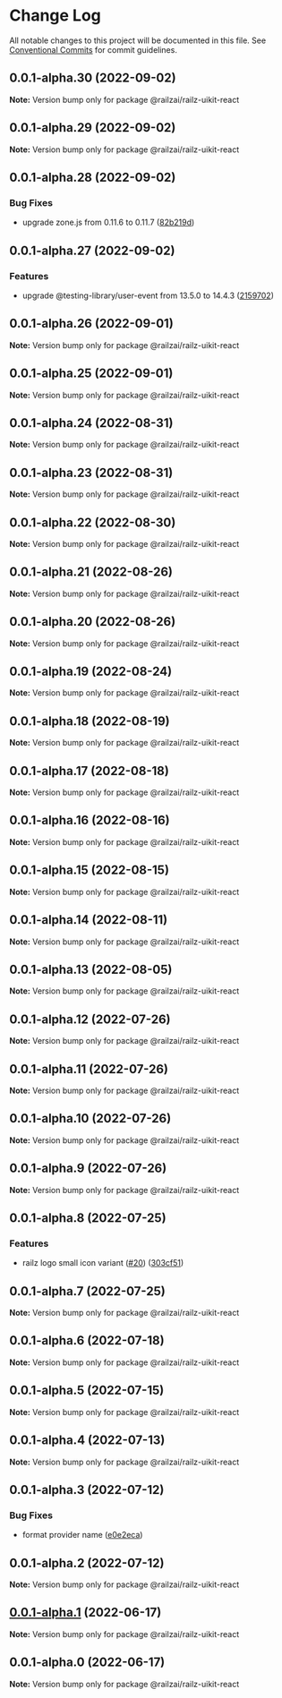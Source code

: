 # Change Log

All notable changes to this project will be documented in this file.
See [Conventional Commits](https://conventionalcommits.org) for commit guidelines.

## 0.0.1-alpha.30 (2022-09-02)

**Note:** Version bump only for package @railzai/railz-uikit-react





## 0.0.1-alpha.29 (2022-09-02)

**Note:** Version bump only for package @railzai/railz-uikit-react





## 0.0.1-alpha.28 (2022-09-02)


### Bug Fixes

* upgrade zone.js from 0.11.6 to 0.11.7 ([82b219d](https://github.com/railz-ai/railz-uikit/commit/82b219df97c23504fe3ccbcefb28a3905c03f621))





## 0.0.1-alpha.27 (2022-09-02)


### Features

* upgrade @testing-library/user-event from 13.5.0 to 14.4.3 ([2159702](https://github.com/railz-ai/railz-uikit/commit/21597026656db239a64de46698d42c2b1557f989))





## 0.0.1-alpha.26 (2022-09-01)

**Note:** Version bump only for package @railzai/railz-uikit-react





## 0.0.1-alpha.25 (2022-09-01)

**Note:** Version bump only for package @railzai/railz-uikit-react





## 0.0.1-alpha.24 (2022-08-31)

**Note:** Version bump only for package @railzai/railz-uikit-react





## 0.0.1-alpha.23 (2022-08-31)

**Note:** Version bump only for package @railzai/railz-uikit-react





## 0.0.1-alpha.22 (2022-08-30)

**Note:** Version bump only for package @railzai/railz-uikit-react





## 0.0.1-alpha.21 (2022-08-26)

**Note:** Version bump only for package @railzai/railz-uikit-react





## 0.0.1-alpha.20 (2022-08-26)

**Note:** Version bump only for package @railzai/railz-uikit-react





## 0.0.1-alpha.19 (2022-08-24)

**Note:** Version bump only for package @railzai/railz-uikit-react





## 0.0.1-alpha.18 (2022-08-19)

**Note:** Version bump only for package @railzai/railz-uikit-react





## 0.0.1-alpha.17 (2022-08-18)

**Note:** Version bump only for package @railzai/railz-uikit-react





## 0.0.1-alpha.16 (2022-08-16)

**Note:** Version bump only for package @railzai/railz-uikit-react





## 0.0.1-alpha.15 (2022-08-15)

**Note:** Version bump only for package @railzai/railz-uikit-react





## 0.0.1-alpha.14 (2022-08-11)

**Note:** Version bump only for package @railzai/railz-uikit-react





## 0.0.1-alpha.13 (2022-08-05)

**Note:** Version bump only for package @railzai/railz-uikit-react





## 0.0.1-alpha.12 (2022-07-26)

**Note:** Version bump only for package @railzai/railz-uikit-react





## 0.0.1-alpha.11 (2022-07-26)

**Note:** Version bump only for package @railzai/railz-uikit-react





## 0.0.1-alpha.10 (2022-07-26)

**Note:** Version bump only for package @railzai/railz-uikit-react





## 0.0.1-alpha.9 (2022-07-26)

**Note:** Version bump only for package @railzai/railz-uikit-react





## 0.0.1-alpha.8 (2022-07-25)


### Features

* railz logo small icon variant ([#20](https://github.com/railz-ai/railz-uikit/issues/20)) ([303cf51](https://github.com/railz-ai/railz-uikit/commit/303cf5193375b6fce63d374988e5c762af681f6a))





## 0.0.1-alpha.7 (2022-07-25)

**Note:** Version bump only for package @railzai/railz-uikit-react





## 0.0.1-alpha.6 (2022-07-18)

**Note:** Version bump only for package @railzai/railz-uikit-react





## 0.0.1-alpha.5 (2022-07-15)

**Note:** Version bump only for package @railzai/railz-uikit-react





## 0.0.1-alpha.4 (2022-07-13)

**Note:** Version bump only for package @railzai/railz-uikit-react





## 0.0.1-alpha.3 (2022-07-12)


### Bug Fixes

* format provider name ([e0e2eca](https://github.com/railz-ai/railz-uikit/commit/e0e2ecab1f8c6a4c6eca1c7e62422d69a5065dcc))





## 0.0.1-alpha.2 (2022-07-12)

**Note:** Version bump only for package @railzai/railz-uikit-react





## [0.0.1-alpha.1](https://github.com/railz-ai/railz-uikit/compare/@railzai/railz-uikit-react@0.0.1-alpha.0...@railzai/railz-uikit-react@0.0.1-alpha.1) (2022-06-17)

**Note:** Version bump only for package @railzai/railz-uikit-react





## 0.0.1-alpha.0 (2022-06-17)

**Note:** Version bump only for package @railzai/railz-uikit-react
